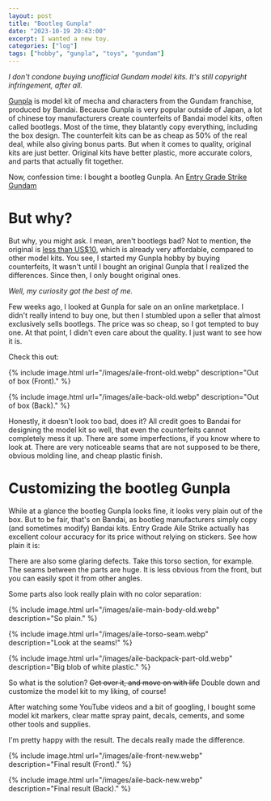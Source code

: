 ```yaml
---
layout: post
title: "Bootleg Gunpla"
date: "2023-10-19 20:43:00"
excerpt: I wanted a new toy.
categories: ["log"]
tags: ["hobby", "gunpla", "toys", "gundam"]
---
```


*I don't condone buying unofficial Gundam model kits. It's still copyright infringement, after all.*

[Gunpla](https://en.wikipedia.org/wiki/Gunpla) is model kit of mecha and characters from the Gundam franchise, produced by Bandai. Because Gunpla is very popular outside of Japan, a lot of chinese toy manufacturers create counterfeits of Bandai model kits, often called bootlegs.
Most of the time, they blatantly copy everything, including the box design. The counterfeit kits can be as cheap as 50% of the real deal, while also giving bonus parts. But when it comes to quality, original kits are just better. Original kits have better plastic, more accurate colors, and parts that actually fit together.

Now, confession time: I bought a bootleg Gunpla. An [Entry Grade Strike Gundam](http://dalong.net/reviews/etc/egx04/egx04.htm)

# But why?

But why, you might ask. I mean, aren't bootlegs bad? Not to mention, the original is [less than US$10](https://www.hlj.com/1-144-scale-entry-grade-strike-gundam-bans62168), which is already very affordable, compared to other model kits. You see, I started my Gunpla hobby by buying counterfeits, It wasn't until I bought an original Gunpla that I realized the differences. Since then, I only bought original ones.

*Well, my curiosity got the best of me.*

Few weeks ago, I looked at Gunpla for sale on an online marketplace. I didn't really intend to buy one, but then I stumbled upon a seller that almost exclusively sells bootlegs. The price was so cheap, so I got tempted to buy one. At that point, I didn't even care about the quality. I just want to see how it is.

Check this out:

{% include image.html url="/images/aile-front-old.webp" description="Out of box (Front)." %}

{% include image.html url="/images/aile-back-old.webp" description="Out of box (Back)." %}

Honestly, it doesn't look too bad, does it? All credit goes to Bandai for designing the model kit so well, that even the counterfeits cannot completely mess it up. There are some imperfections, if you know where to look at.
There are very noticeable seams that are not supposed to be there, obvious molding line, and cheap plastic finish.

# Customizing the bootleg Gunpla

While at a glance the bootleg Gunpla looks fine, it looks very plain out of the box. But to be fair, that's on Bandai, as bootleg manufacturers simply copy (and sometimes modify) Bandai kits.
Entry Grade Aile Strike actually has excellent colour accuracy for its price without relying on stickers. See how plain it is:

There are also some glaring defects. Take this torso section, for example. The seams between the parts are huge. It is less obvious from the front, but you can easily spot it from other angles.

Some parts also look really plain with no color separation:

{% include image.html url="/images/aile-main-body-old.webp" description="So plain." %}

{% include image.html url="/images/aile-torso-seam.webp" description="Look at the seams!" %}

{% include image.html url="/images/aile-backpack-part-old.webp" description="Big blob of white plastic." %}

So what is the solution? ~~Get over it, and move on with life~~ Double down and customize the model kit to my liking, of course!

After watching some YouTube videos and a bit of googling, I bought some model kit markers, clear matte spray paint, decals, cements, and some other tools and supplies.

I'm pretty happy with the result. The decals really made the difference.

{% include image.html url="/images/aile-front-new.webp" description="Final result (Front)." %}

{% include image.html url="/images/aile-back-new.webp" description="Final result (Back)." %}
